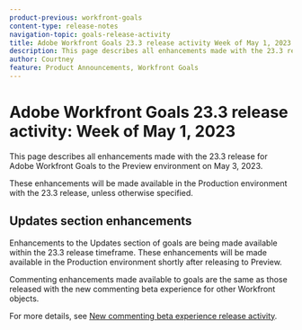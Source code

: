 ```yaml
---
product-previous: workfront-goals
content-type: release-notes
navigation-topic: goals-release-activity
title: Adobe Workfront Goals 23.3 release activity Week of May 1, 2023
description: This page describes all enhancements made with the 23.3 release for Adobe Workfront Goals to the Preview environment. These enhancements will be made available in the Production environment the week of May 1, 2023.
author: Courtney
feature: Product Announcements, Workfront Goals
---
```

# Adobe Workfront Goals 23.3 release activity: Week of May 1, 2023

This page describes all enhancements made with the 23.3 release for Adobe Workfront Goals to the Preview environment on May 3, 2023. 

These enhancements will be made available in the Production environment with the 23.3 release, unless otherwise specified.

## Updates section enhancements

Enhancements to the Updates section of goals are being made available within the 23.3 release timeframe. These enhancements will be made available in the Production environment shortly after releasing to Preview.

Commenting enhancements made available to goals are the same as those released with the new commenting beta experience for other Workfront objects.

For more details, see [New commenting beta experience release activity](help\quicksilver\product-announcements\betas\new-commenting-experience-beta\new-commenting-experience-beta-release-activity.md).
